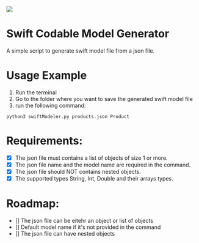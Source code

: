 ![](https://repository-images.githubusercontent.com/412517075/d07cae05-6d5e-4f70-9fa0-4ced237ac1ec)


# Swift Codable Model Generator
A simple script to generate swift model file from a json file.

# Usage Example

1. Run the terminal
2. Go to the folder where you want to save the generated swift model file
3. run the following command:

```
python3 swiftModeler.py products.json Product

```

# Requirements:

- [x] The json file must contains a list of objects of size 1 or more.
- [x] The json file name and the model name are required in the command.
- [x]	The json file should NOT contains nested objects.
- [x] The supported types String, Int, Double and their arrays types.

# Roadmap:

- [] The json file can be eitehr an object or list of objects
- [] Default model name if it's not provided in the command
- [] The json file can have nested objects